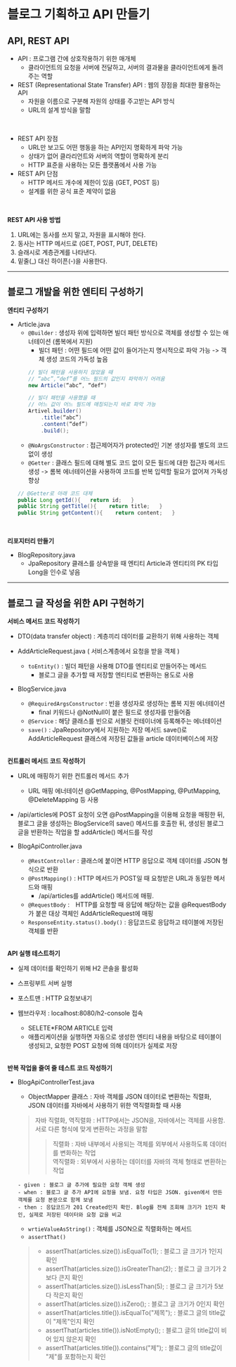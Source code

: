 # 블로그 기획하고 API 만들기

## API, REST API

- API : 프로그램 간에 상호작용하기 위한 매개체
   - 클라이언트의 요청을 서버에 전달하고, 서버의 결과물을 클라이언트에게 돌려주는 역할
- REST (Representational State Transfer) API : 웹의 장점을 최대한 활용하는 API
   - 자원을 이름으로 구분해 자원의 상태를 주고받는 API 방식
   - URL의 설계 방식을 말함

<br/>

- REST API 장점
   - URL만 보고도 어떤 행동을 하는 API인지 명확하게 파악 가능
   - 상태가 없어 클라리언트와 서버의 역할이 명확하게 분리
   - HTTP 표준을 사용하는 모든 플랫폼에서 사용 가능
- REST API 단점
   - HTTP 메서드 개수에 제한이 있음 (GET, POST 등)
   - 설계를 위한 공식 표준 제약이 없음

<br/>

**REST API 사용 방법** 

1. URL에는 동사를 쓰지 말고, 자원을 표시해야 한다.
2. 동사는 HTTP 메서드로 (GET, POST, PUT, DELETE)
3. 슬래시로 계층관계를 나타낸다.
4. 밑줄(_) 대신 하이픈(-)을 사용한다.

---

## 블로그 개발을 위한 엔티티 구성하기

**엔티티 구성하기**
- Article.java
   - `@Builder` : 생성자 위에 입력하면 빌더 패턴 방식으로 객체를 생성할 수 있는 애너테이션 (롬복에서 지원)
       - 빌더 패턴 : 어떤 필드에 어떤 값이 들어가는지 명시적으로 파악 가능 -> 객체 생성 코드의 가독성 높음
        ```java
        // 빌더 패턴을 사용하지 않았을 때
        // “abc”,“def”를 어느 필드의 값인지 파악하기 어려움
        new Article(“abc”, “def“)

        // 빌더 패턴을 사용했을 때
        // 어느 값이 어느 필드에 매칭되는지 바로 파악 가능
        Artivel.builder()
            .title(“abc”)
            .content(“def”)
            .build();
        ```
   - `@NoArgsConstructor` : 접근제어자가 protected인 기본 생성자를 별도의 코드 없이 생성
   - `@Getter` : 클래스 필드에 대해 별도 코드 없이 모든 필드에 대한 접근자 메서드 생성
   -> 롬복 에너테이션을 사용하여 코드를 반복 입력할 필요가 없어져 가독성 향상
   ```java
   // @Getter로 아래 코드 대체
   public Long getId(){   return id;   }   
   public String getTitle(){    return title;   }   
   public String getContent(){    return content;   }
   ```

<br/>

**리포지터리 만들기**
- BlogRepository.java
   - JpaRepository 클래스를 상속받을 때 엔티티 Article과 엔티티의 PK 타입 Long을 인수로 넣음

---

## 블로그 글 작성을 위한 API 구현하기

**서비스 메서드 코드 작성하기**
- DTO(data transfer object) : 계층끼리 데이터를 교환하기 위해 사용하는 객체
- AddArticleRequest.java ( 서비스계층에서 요청을 받을 객체 )
   - `toEntity()` : 빌더 패턴을 사용해 DTO를 엔티티로 만들어주는 메서드
       - 블로그 글을 추가할 때 저장할 엔티티로 변환하는 용도로 사용
- BlogService.java
   - `@RequiredArgsConstructor` : 빈을 생성자로 생성하는 롬복 지원 에너테이션
       - final 키워드나 @NotNull이 붙은 필드로 생성자를 만들어줌    
   - `@Service` :  해당 클래스를 빈으로 서블릿 컨테이너에 등록해주는 에너테이션
   - `save()` : JpaRepository에서 지원하는 저장 메서드 save()로 AddArticleRequest 클래스에 저장된 값들을 article 데이터베이스에 저장

   <br/>

**컨트롤러 메서드 코드 작성하기**
- URL에 매핑하기 위한 컨트롤러 메서드 추가
   - URL 매핑 에너테이션 @GetMapping, @PostMapping, @PutMapping, @DeleteMapping 등 사용
- /api/articles에 POST 요청이 오면 @PostMapping을 이용해 요청을 매핑한 뒤, 블로그 글을 생성하는 BlogService의 save() 메서드를 호출한 뒤, 생성된 블로그 글을 반환하는 작업을 할 addArticle() 메서드를 작성
- BlogApiController.java
   - `@RestController` : 클래스에 붙이면 HTTP 응답으로 객체 데이터를 JSON 형식으로 반환
   - `@PostMapping()` : HTTP 메서드가 POST일 때 요청받은 URL과 동일한 메서드와 매핑
       - /api/articles를 addArticle() 메서드에 매핑.
   - `@RequestBody` :　HTTP를 요청할 때 응답에 해당하는 값을 @RequestBody가 붙은 대상 객체인 AddArticleRequest에 매핑
   - `ResponseEntity.status().body()` : 응답코드로 응답하고 테이블에 저장된 객체를 반환

   <br/>

**API 실행 테스트하기**
- 실제 데이터를 확인하기 위해 H2 콘솔을 활성화
- 스프링부트 서버 실행
- 포스트맨 : HTTP 요청보내기
- 웹브라우저 : localhost:8080/h2-console 접속
   - SELETE*FROM ARTICLE 입력
   - 애플리케이션을 실행하면 자동으로 생성한 엔티티 내용을 바탕으로 테이블이 생성되고, 요청한 POST 요청에 의해 데이터가 실제로 저장

   <br/>

**반복 작업을 줄여 줄 테스트 코드 작성하기**
- BlogApiControllerTest.java
   - ObjectMapper 클래스 : 자바 객체를 JSON 데이터로 변환하는 직렬화, JSON 데이터를 자바에서 사용하기 위한 역직렬화할 때 사용
    > 자바 직렬화, 역직렬화 : HTTP에서는 JSON을, 자바에서는 객체를 사용함. 서로 다른 형식에 맞게 변환하는 과정을 말함
    >> 직렬화 : 자바 내부에서 사용되는 객체를 외부에서 사용하도록 데이터를 변화하는 작업 <br/>
    > >역직렬화 : 외부에서 사용하는 데이터를 자바의 객체 형태로 변환하는 작업
   
   ```
   - given : 블로그 글 추가에 필요한 요청 객체 생성
   - when : 블로그 글 추가 API에 요청을 보냄. 요청 타입은 JSON. given에서 만든 객체를 요청 본문으로 함께 보냄
   - then : 응답코드가 201 Created인지 확인. Blog를 전체 조회해 크기가 1인지 확인, 실제로 저장된 데이터와 요청 값을 비교
   ```

   - `wrtieValueAsString()` : 객체를 JSON으로 직렬화하는 메서드
   - `assertThat()`
    > - assertThat(articles.size()).isEqualTo(1); : 블로그 글 크기가 1인지 확인 <br/>
    > - assertThat(articles.size()).isGreaterThan(2); : 블로그 글 크기가 2보다 큰지 확인 <br/>
    > - assertThat(articles.size()).isLessThan(5); : 블로그 글 크기가 5보다 작은지 확인 <br/>
    > - assertThat(articles.size()).isZero();  : 블로그 글 크기가 0인지 확인 <br/>
    > - assertThat(articles.title()).isEqualTo("제목"); : 블로그 글의 title값이 "제목"인지 확인 <br/>
    > - assertThat(articles.title()).isNotEmpty(); : 블로그 글의 title값이 비어 있지 않은지 확인 <br/>
    > - assertThat(articles.title()).contains("제"); : 블로그 글의 title값이 "제"를 포함하는지 확인 <br/>